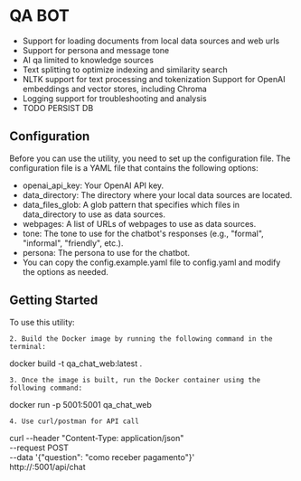 # QA BOT

* Support for loading documents from local data sources and web urls
* Support for persona and message tone
* AI qa limited to knowledge sources
* Text splitting to optimize indexing and similarity search
* NLTK support for text processing and tokenization
Support for OpenAI embeddings and vector stores, including Chroma
* Logging support for troubleshooting and analysis
* TODO PERSIST DB

## Configuration

Before you can use the utility, you need to set up the configuration file. The configuration file is a YAML file that contains the following options:

* openai_api_key: Your OpenAI API key.
* data_directory: The directory where your local data sources are located.
* data_files_glob: A glob pattern that specifies which files in data_directory to use as data sources.
* webpages: A list of URLs of webpages to use as data sources.
* tone: The tone to use for the chatbot's responses (e.g., "formal", "informal", "friendly", etc.).
* persona: The persona to use for the chatbot.
* You can copy the config.example.yaml file to config.yaml and modify the options as needed.

## Getting Started
To use this utility:
```
2. Build the Docker image by running the following command in the terminal:
```
docker build -t qa_chat_web:latest .
```
3. Once the image is built, run the Docker container using the following command:
```
docker run -p 5001:5001 qa_chat_web
```
4. Use curl/postman for API call
```
curl --header "Content-Type: application/json" \
     --request POST \
     --data '{"question": "como receber pagamento"}' \
     http://<pods-ip-address>:5001/api/chat
```
